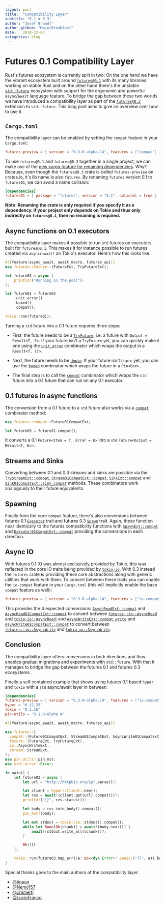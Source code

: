 ```yaml
---
layout: post
title:  "Compatibility Layer"
subtitle: "0.1 ❤ 0.3"
author: "Josef Brandl"
author_github: "MajorBreakfast"
date:   2018-12-04
categories: blog
---
```


# Futures 0.1 Compatibility Layer

Rust's futures ecosystem is currently split in two: On the one hand we have the vibrant ecosystem built around [`futures@0.1`][] with its many libraries working on stable Rust and on the other hand there's the unstable [`std::future`][] ecosystem with support for the ergonomic and powerful `async`/`await` language feature. To bridge the gap between these two worlds we have introduced a compatibility layer as part of the [`futures@0.3`][] extension to `std::future`.  This blog post aims to give an overview over how to use it.

[`futures@0.1`]: https://docs.rs/futures
[`futures@0.3`]: https://rust-lang-nursery.github.io/futures-api-docs/
[`std::future`]: https://doc.rust-lang.org/nightly/std/future/

## `Cargo.toml`

The compatibility layer can be enabled by setting the `compat` feature in your `Cargo.toml`:

```toml
futures-preview = { version = "0.3.0-alpha.14", features = ["compat"] }
```

To use `futures@0.1` and `futures@0.3` together in a single project, we can make use of the [new cargo feature for renaming dependencies][renaming-dependencies]. Why? Because, even though the `futures@0.3` crate is called `futures-preview` on crates.io, it's lib name is also `futures`. By renaming `futures` version 0.1 to `futures01`, we can avoid a name collision:

[renaming-dependencies]: https://doc.rust-lang.org/nightly/cargo/reference/specifying-dependencies.html#renaming-dependencies-in-cargotoml

```toml
[dependencies]
futures01 = { package = "futures", version = "0.1", optional = true }
```

**Note: Renaming the crate is only required if you specify it as a dependency.  If your project only depends on Tokio and thus only indirectly on `futures@0.1`, then no renaming is required.**

## Async functions on 0.1 executors

The compatibility layer makes it possible to run `std` futures on executors built for `futures@0.1`. This makes it for instance possible to run futures created via `async`/`await!` on Tokio's executor. Here's how this looks like:

```rust
#![feature(async_await, await_macro, futures_api)]
use futures::future::{FutureExt, TryFutureExt};

let future03 = async {
    println!("Running on the pool");
};

let future01 = future03
    .unit_error()
    .boxed()
    .compat();

tokio::run(future01);
```

Turning a `std` future into a 0.1 future requires three steps:

- First, the future needs to be a [`TryFuture`][], i.e. a future with `Output = Result<T, E>`. If your future isn't a `TryFuture` yet, you can quickly make it one using the [`unit_error`][] combinator which wraps the output in a `Result<T, ()>`.

- Next, the future needs to be [`Unpin`][]. If your future isn't `Unpin` yet, you can use the [`boxed`][] combinator which wraps the future in a `Pin<Box>`.

- The final step is to call the [`compat`][] combinator which wraps the `std` future into a 0.1 future that can run on any 0.1 executor.

[`TryFuture`]: https://rust-lang-nursery.github.io/futures-api-docs/0.3.0-alpha.14/futures/future/trait.TryFuture.html
[`unit_error`]: https://rust-lang-nursery.github.io/futures-api-docs/0.3.0-alpha.14/futures/future/trait.FutureExt.html#method.unit_error
[`Unpin`]: https://doc.rust-lang.org/nightly/std/marker/trait.Unpin.html
[`boxed`]: https://rust-lang-nursery.github.io/futures-api-docs/0.3.0-alpha.14/futures/future/trait.FutureExt.html#method.boxed
[`compat`]: https://rust-lang-nursery.github.io/futures-api-docs/0.3.0-alpha.14/futures/future/trait.TryFutureExt.html#method.compat

## 0.1 futures in async functions

The conversion from a 0.1 future to a `std` future also works via a [`compat`][Future01CompatExt::compat] combinator method:

```rust
use futures::compat::Future01CompatExt;

let future03 = future01.compat();
```

It converts a 0.1 `Future<Item = T, Error = E>` into a `std` `Future<Output = Result<T, E>>`.

[Future01CompatExt::compat]: https://rust-lang-nursery.github.io/futures-api-docs/0.3.0-alpha.14/futures/compat/trait.Future01CompatExt.html#method.compat

## Streams and Sinks

Converting between 0.1 and 0.3 streams and sinks are possible via the [`TryStreamExt::compat`][], [`Stream01CompatExt::compat`][], [`SinkExt::compat`][] and [`Sink01CompatExt::sink_compat`][] methods. These combinators work analogously to their future equivalents.

[`TryStreamExt::compat`]: https://rust-lang-nursery.github.io/futures-api-docs/0.3.0-alpha.14/futures/prelude/trait.TryStreamExt.html#method.compat
[`Stream01CompatExt::compat`]: https://rust-lang-nursery.github.io/futures-api-docs/0.3.0-alpha.14/futures/compat/trait.Stream01CompatExt.html#method.compat
[`SinkExt::compat`]: https://rust-lang-nursery.github.io/futures-api-docs/0.3.0-alpha.14/futures/prelude/trait.SinkExt.html#method.compat
[`Sink01CompatExt::sink_compat`]: https://rust-lang-nursery.github.io/futures-api-docs/0.3.0-alpha.14/futures/compat/trait.Sink01CompatExt.html#method.sink_compat

## Spawning

Finally from the core `compat` feature, there's also conversions between futures 0.1 [`Executor`][] trait and futures 0.3 [`Spawn`][] trait. Again, these function near identically to the futures compatibility functions with [`SpawnExt::compat`][] and [`Executor01CompatExt::compat`][] providing the conversions in each direction.

[`Executor`]: https://docs.rs/futures/0.1.25/futures/future/trait.Executor.html
[`Spawn`]: https://rust-lang-nursery.github.io/futures-api-docs/0.3.0-alpha.14/futures/task/trait.Spawn.html
[`SpawnExt::compat`]: https://rust-lang-nursery.github.io/futures-api-docs/0.3.0-alpha.14/futures/task/trait.SpawnExt.html#method.compat
[`Executor01CompatExt::compat`]: https://rust-lang-nursery.github.io/futures-api-docs/0.3.0-alpha.14/futures/compat/trait.Executor01CompatExt.html#tymethod.compat

## Async IO

With futures 0.1 IO was almost exclusively provided by Tokio, this was reflected in the core IO traits being provided by [`tokio-io`][]. With 0.3 instead the `futures` crate is providing these core abstractions along with generic utilities that work with them. To convert between these traits you can enable the `io-compat` feature in your `Cargo.toml` (this will implicitly enable the base `compat` feature as well):

```toml
futures-preview = { version = "0.3.0-alpha.14", features = ["io-compat"] }
```

This provides the 4 expected conversions: [`AsyncReadExt::compat`][] and [`AsyncRead01CompatExt::compat`][] to convert between [`futures::io::AsyncRead`][] and [`tokio-io::AsyncRead`][]; and [`AsyncWriteExt::compat_write`][] and [`AsyncWrite01CompatExt::compat`][] to convert between [`futures::io::AsyncWrite`][] and [`tokio-io::AsyncWrite`][].

[`tokio-io`]: https://docs.rs/tokio-io/
[`futures::io::AsyncRead`]: https://rust-lang-nursery.github.io/futures-api-docs/0.3.0-alpha.14/futures/io/trait.AsyncRead.html
[`futures::io::AsyncWrite`]: https://rust-lang-nursery.github.io/futures-api-docs/0.3.0-alpha.14/futures/io/trait.AsyncWrite.html
[`tokio-io::AsyncRead`]: https://docs.rs/tokio-io/0.1.10/tokio_io/trait.AsyncRead.html
[`tokio-io::AsyncWrite`]: https://docs.rs/tokio-io/0.1.10/tokio_io/trait.AsyncWrite.html
[`AsyncReadExt::compat`]: https://rust-lang-nursery.github.io/futures-api-docs/0.3.0-alpha.14/futures/io/trait.AsyncReadExt.html#method.compat
[`AsyncRead01CompatExt::compat`]: https://rust-lang-nursery.github.io/futures-api-docs/0.3.0-alpha.14/futures/compat/trait.AsyncRead01CompatExt.html#tymethod.compat
[`AsyncWriteExt::compat_write`]: https://rust-lang-nursery.github.io/futures-api-docs/0.3.0-alpha.14/futures/io/trait.AsyncWriteExt.html#method.compat_write
[`AsyncWrite01CompatExt::compat`]: https://rust-lang-nursery.github.io/futures-api-docs/0.3.0-alpha.14/futures/compat/trait.AsyncWrite01CompatExt.html#tymethod.compat

## Conclusion

The compatibility layer offers conversions in both directions and thus enables gradual migrations and experiments with `std::future`. With that it manages to bridge the gap between the futures 0.1 and futures 0.3 ecosystems.

Finally a self contained example that shows using futures 0.1 based `hyper` and `tokio` with a `std` async/await layer in between:

```toml
[dependencies]
futures-preview = { version = "0.3.0-alpha.14", features = ["io-compat"] }
hyper = "0.12.25"
tokio = "0.1.16"
pin-utils = "0.1.0-alpha.4"
```

```rust
#![feature(async_await, await_macro, futures_api)]

use futures::{
  compat::{Future01CompatExt, Stream01CompatExt, AsyncWrite01CompatExt},
  future::{FutureExt, TryFutureExt},
  io::AsyncWriteExt,
  stream::StreamExt,
};
use pin_utils::pin_mut;
use std::error::Error;

fn main() {
    let future03 = async {
        let url = "http://httpbin.org/ip".parse()?;

        let client = hyper::Client::new();
        let res = await!(client.get(url).compat())?;
        println!("{}", res.status());

        let body = res.into_body().compat();
        pin_mut!(body);

        let mut stdout = tokio::io::stdout().compat();
        while let Some(Ok(chunk)) = await!(body.next()) {
            await!(stdout.write_all(&chunk))?;
        }

        Ok(())
    };

    tokio::run(future03.map_err(|e: Box<dyn Error>| panic!("{}", e)).boxed().compat())
}
```

Special thanks goes to the main authors of the compatibility layer:

 * [@tinaun](https://www.github.com/tinaun)
 * [@Nemo157](https://www.github.com/Nemo157)
 * [@cramertj](https://www.github.com/cramertj)
 * [@LucioFranco](https://www.github.com/LucioFranco)

